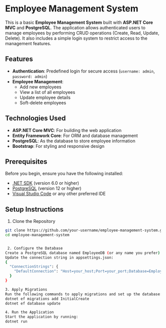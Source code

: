 # Employee Management System

This is a basic **Employee Management System** built with **ASP.NET Core MVC** and **PostgreSQL**. The application allows authenticated users to manage employees by performing CRUD operations (Create, Read, Update, Delete). It also includes a simple login system to restrict access to the management features.

## Features

- **Authentication**: Predefined login for secure access (`username: admin`, `password: admin`)
- **Employee Management**:
  - Add new employees
  - View a list of all employees
  - Update employee details
  - Soft-delete employees

## Technologies Used

- **ASP.NET Core MVC**: For building the web application
- **Entity Framework Core**: For ORM and database management
- **PostgreSQL**: As the database to store employee information
- **Bootstrap**: For styling and responsive design

## Prerequisites

Before you begin, ensure you have the following installed:

- [.NET SDK](https://dotnet.microsoft.com/download) (version 6.0 or higher)
- [PostgreSQL](https://www.postgresql.org/download/) (version 12 or higher)
- [Visual Studio Code](https://code.visualstudio.com/) or any other preferred IDE

## Setup Instructions

1. Clone the Repository

```bash
git clone https://github.com/your-username/employee-management-system.git
cd employee-management-system


 2. Configure the Database
Create a PostgreSQL database named EmployeeDB (or any name you prefer).
Update the connection string in appsettings.json:
{
  "ConnectionStrings": {
    "DefaultConnection": "Host=your_host;Port=your_port;Database=EmployeeDB;Username=your_username;Password=your_password;SSL Mode=Require;Trust Server Certificate=true"
  }
}

3. Apply Migrations
Run the following commands to apply migrations and set up the database:
dotnet ef migrations add InitialCreate
dotnet ef database update

4. Run the Application
Start the application by running:
dotnet run

